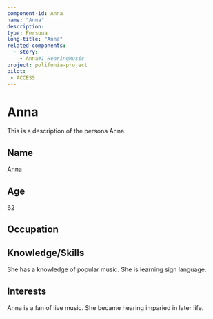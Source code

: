 ```yaml
---
component-id: Anna
name: "Anna"
description:
type: Persona
long-title: "Anna"
related-components:
  - story:
    - Anna#1_HearingMusic
project: polifonia-project
pilot:
 - ACCESS
---
```


# Anna

This is a description of the persona Anna.

## Name
Anna 

## Age
62

## Occupation

## Knowledge/Skills
She has a knowledge of popular music. She is learning sign language.

## Interests
Anna is a fan of live music. She became hearing imparied in later life.
